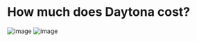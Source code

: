 # How much does Daytona cost? #
![image](https://github.com/user-attachments/assets/7b9312c0-5e0c-4035-af17-cbf3d577d9f5)
![image](https://github.com/user-attachments/assets/96f51cd3-fd70-410c-bb3f-fbec4238222d)
